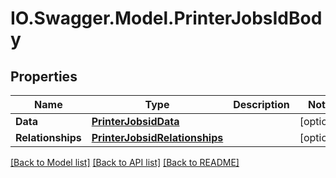 # IO.Swagger.Model.PrinterJobsIdBody
## Properties

Name | Type | Description | Notes
------------ | ------------- | ------------- | -------------
**Data** | [**PrinterJobsidData**](PrinterJobsidData.md) |  | [optional] 
**Relationships** | [**PrinterJobsidRelationships**](PrinterJobsidRelationships.md) |  | [optional] 

[[Back to Model list]](../README.md#documentation-for-models) [[Back to API list]](../README.md#documentation-for-api-endpoints) [[Back to README]](../README.md)

